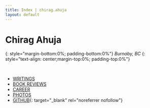 ```yaml
---
title: Index | chirag.ahuja 
layout: default
---
```


# Chirag Ahuja
{: style="margin-bottom:0%; padding-bottom:0%"}
*Burnaby, BC*
{: style="text-align: center;margin-top:0%; padding-top:0%"}

<br>

* [WRITINGS](../writings)
* [BOOK REVIEWS](../bookreviews)
* [CAREER](../cv)
* [PHOTOS](../photos)
* [GITHUB](https://github.com/chiraghahuja){: target="_blank" rel="noreferrer nofollow"}
